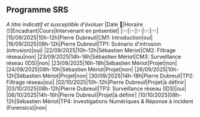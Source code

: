 ## Programme SRS
*A titre indicatif et susceptible d'évoluer*
|Date 📅|Horaire ⏰|Encadrant|Cours|Intervenant en présentiel|
|:-:|:-:|:-:|:-:|:-:|
|15/09/2025|10h-12h|Pierre Dubreuil|CM1: Introduction|oui|
|16/09/2025|08h-12h|Pierre Dubreuil|TP1: Scénario d'intrusion (intrusion)|oui|
|22/09/2025|10h-12h|Sébastien Mériot|CM2: Filtrage réseau|non|
|23/09/2025|14h-16h|Sébastien Mériot|CM3: Surveillance réseau (IDS)|non|
|23/09/2025|16h-18h|Sébastien Mériot|Projet|non|
|24/09/2025|08h-10h|Sébastien Mériot|Projet|non|
|26/09/2025|10h-12h|Sébastien Mériot|Projet|non|
|30/09/2025|14h-18h|Pierre Dubreuil|TP2: Filtrage réseau|oui|
|02/10/2025|10h-12h|Pierre Dubreuil|Projet|à définir|
|03/10/2025|08h-12h|Pierre Dubreuil|TP3: Surveillance réseau (IDS)|oui|
|06/10/2025|14h-16h|Pierre Dubreuil|Projet|à définir|
|10/10/2025|08h-12h|Sébastien Mériot|TP4: Investigations Numériques & Réponse à incident (Forensics)|non|